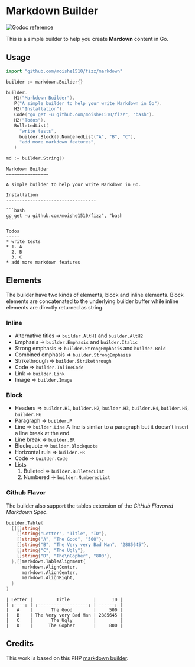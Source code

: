 Markdown Builder
================

[![Godoc reference](https://img.shields.io/badge/godoc-reference-blue.svg)](https://godoc.org/github.com/moishe1510/fizz/markdown)

This is a simple builder to help you create **Mardown** content in Go.

## Usage

```go
import "github.com/moishe1510/fizz/markdown"

builder := markdown.Builder{}

builder.
   H1("Markdown Builder").
   P("A simple builder to help your write Markdown in Go").
   H2("Installation").
   Code("go get -u github.com/moishe1510/fizz", "bash").
   H2("Todos").
   BulletedList(
     "write tests",
     builder.Block().NumberedList("A", "B", "C"),
     "add more markdown features",
   )

md := builder.String()
```

    Markdown Builder
    ================

    A simple builder to help your write Markdown in Go.

    Installation
    ----------------------------------

    ```bash
    go get -u github.com/moishe1510/fizz", "bash
    ```

    Todos
    -----
    * write tests
    * 1. A
      2. B
      3. C
    * add more markdown features

## Elements

The builder have two kinds of elements, block and inline elements. Block elements are concatenated to the underlying builder buffer while inline elements are directly returned as string.

### Inline

* Alternative titles ⇒ `builder.AltH1` and `builder.AltH2`
* Emphasis ⇒ `builder.Emphasis` and `builder.Italic`
* Strong emphasis ⇒ `builder.StrongEmphasis` and `builder.Bold`
* Combined emphasis ⇒ `builder.StrongEmphasis`
* Strikethrough ⇒ `builder.Strikethrough`
* Code ⇒ `builder.InlineCode`
* Link ⇒ `builder.Link`
* Image ⇒ `builder.Image`

### Block

* Headers ⇒ `builder.H1`, `builder.H2`, `builder.H3`, `builder.H4`, `builder.H5`, `builder.H6`
* Paragraph ⇒ `builder.P`
* Line ⇒ `builder.Line`
  A line is similar to a paragraph but it doesn't insert a line break at the end.
* Line break ⇒ `builder.BR`
* Blockquote ⇒ `builder.Blockquote`
* Horizontal rule ⇒ `builder.HR`
* Code ⇒ `builder.Code`
* Lists
  1. Bulleted ⇒ `builder.BulletedList`
  2. Numbered ⇒ `builder.NumberedList`

### Github Flavor

The builder also support the tables extension of the *GitHub Flavored Markdown Spec*.

```go
builder.Table(
  [][]string{
    []string{"Letter", "Title", "ID"},
    []string{"A", "The Good", "500"},
    []string{"B", "The Very very Bad Man", "2885645"},
    []string{"C", "The Ugly"},
    []string{"D", "The\nGopher", "800"},
  },[]markdown.TableAlignment{
      markdown.AlignCenter,
      markdown.AlignCenter,
      markdown.AlignRight,
  }
)
```
```
| Letter |         Title         |      ID |
| :----: | :-------------------: | ------: |
|   A    |       The Good        |     500 |
|   B    | The Very very Bad Man | 2885645 |
|   C    |       The Ugly        |         |
|   D    |      The Gopher       |     800 |
```

## Credits

This work is based on this PHP [markdown builder](https://github.com/DavidBadura/markdown-builder).
